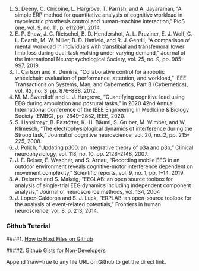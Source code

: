 1.	S. Deeny, C. Chicoine, L. Hargrove, T. Parrish, and A. Jayaraman, “A simple ERP method for quantitative analysis of cognitive workload in myoelectric prosthesis control and human-machine interaction,” PloS one, vol. 9, no. 11, p. e112091, 2014.
2.	E. P. Shaw, J. C. Rietschel, B. D. Hendershot, A. L. Pruziner, E. J. Wolf, C. L. Dearth, M. W. Miller, B. D. Hatfield, and R. J. Gentili, “A comparison of mental workload in individuals with transtibial and transfemoral lower limb loss during dual-task walking under varying demand,” Journal of the International Neuropsychological Society, vol. 25, no. 9, pp. 985–997, 2019. 
3.	T. Carlson and Y. Demiris, “Collaborative control for a robotic wheelchair: evaluation of performance, attention, and workload,” IEEE Transactions on Systems, Man, and Cybernetics, Part B (Cybernetics), vol. 42, no. 3, pp. 876–888, 2012. 
4.	M. M. Swerdloff and L. J. Hargrove, “Quantifying cognitive load using EEG during ambulation and postural tasks,” in 2020 42nd Annual International Conference of the IEEE Engineering in Medicine & Biology Society (EMBC), pp. 2849–2852, IEEE, 2020. 
5.	S. Hanslmayr, B. Pastötter, K.-H. Bäuml, S. Gruber, M. Wimber, and W. Klimesch, “The electrophysiological dynamics of interference during the Stroop task,” Journal of cognitive neuroscience, vol. 20, no. 2, pp. 215–225, 2008.
6.	J. Polich, “Updating p300: an integrative theory of p3a and p3b,” Clinical neurophysiology, vol. 118, no. 10, pp. 2128–2148, 2007.
7.	J. E. Reiser, E. Wascher, and S. Arnau, “Recording mobile EEG in an outdoor environment reveals cognitive-motor interference dependent on movement complexity,” Scientific reports, vol. 9, no. 1, pp. 1–14, 2019.
8.	A. Delorme and S. Makeig, “EEGLAB: an open source toolbox for analysis of single-trial EEG dynamics including independent component analysis,” Journal of neuroscience methods, vol. 134, 2004
9.	J. Lopez-Calderon and S. J. Luck, “ERPLAB: an open-source toolbox for the analysis of event-related potentials,” Frontiers in human neuroscience, vol. 8, p. 213, 2014.



### Github Tutorial

####1. [How to Host Files on Github](http://www.labnol.org/internet/free-file-hosting-github/29092/)

####2. [Github Gists for Non-Developers](http://www.labnol.org/internet/github-gist-tutorial/28499/)

Append ?raw=true to any file URL on Github to get the direct link.
